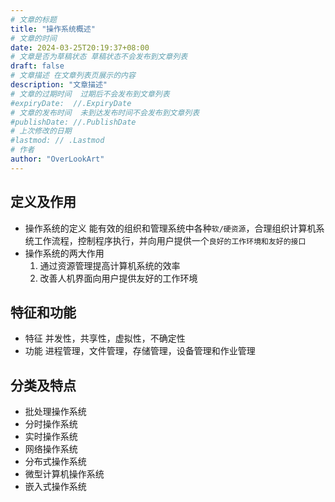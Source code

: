 ```yaml
---
# 文章的标题
title: "操作系统概述"
# 文章的时间
date: 2024-03-25T20:19:37+08:00
# 文章是否为草稿状态 草稿状态不会发布到文章列表
draft: false
# 文章描述 在文章列表页展示的内容
description: "文章描述"
# 文章的过期时间  过期后不会发布到文章列表
#expiryDate:  //.ExpiryDate
# 文章的发布时间  未到达发布时间不会发布到文章列表
#publishDate: //.PublishDate
# 上次修改的日期
#lastmod: // .Lastmod
# 作者
author: "OverLookArt"
---
```


## 定义及作用

* 操作系统的定义
  能有效的组织和管理系统中各种`软/硬资源`，合理组织计算机系统工作流程，控制程序执行，并向用户提供一个`良好的工作环境和友好的接口`
* 操作系统的两大作用
  1. 通过资源管理提高计算机系统的效率
  2. 改善人机界面向用户提供友好的工作环境

## 特征和功能

* 特征
  并发性，共享性，虚拟性，不确定性
* 功能
  进程管理，文件管理，存储管理，设备管理和作业管理

## 分类及特点

* 批处理操作系统
* 分时操作系统
* 实时操作系统
* 网络操作系统
* 分布式操作系统
* 微型计算机操作系统
* 嵌入式操作系统